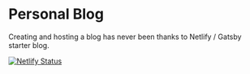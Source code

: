 # Personal Blog

Creating and hosting a blog has never been thanks to Netlify / Gatsby starter blog.

[![Netlify Status](https://api.netlify.com/api/v1/badges/12a75c67-1124-42ec-9b28-051185e4178d/deploy-status)](https://app.netlify.com/sites/abed/deploys)
